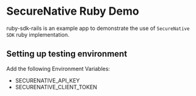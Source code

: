 # SecureNative Ruby Demo

ruby-sdk-rails is an example app to demonstrate the use of `SecureNative SDK` ruby implementation.

## Setting up testing environment
Add the following Environment Variables:
* SECURENATIVE_API_KEY
* SECURENATIVE_CLIENT_TOKEN
